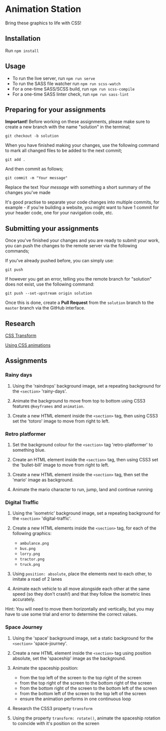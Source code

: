 # Animation Station

Bring these graphics to life with CSS!

## Installation

Run `npm install`

## Usage

- To run the live server, run `npm run serve`
- To run the SASS file watcher run `npm run scss-watch`
- For a one-time SASS/SCSS build, run `npm run scss-compile`
- For a one-time SASS linter check, run `npm run sass-lint`

## Preparing for your assignments

**Important!** Before working on these assignments, please make sure to create
a new branch with the name "solution" in the terminal;

`git checkout -b solution`

When you have finished making your changes, use the following command to mark all changed files
to be added to the next commit;

`git add .`

And then commit as follows;

`git commit -m "Your message"`

Replace the text _Your message_ with something a short summary of the changes you've made

It's good practise to separate your code changes into multiple commits,
for example - if you're building a website, you might want to have 1 commit for your header code,
one for your navigation code, etc.

## Submitting your assignments

Once you've finished your changes and you are ready to submit your work, you can push the changes
to the remote server via the following commands;

If you've already pushed before, you can simply use:

`git push`

If however you get an error, telling you the remote branch for "solution" does not exist, use the
following command:

`git push --set-upstream origin solution`

Once this is done, create a **Pull Request** from the `solution` branch to the `master` branch
via the GitHub interface.

## Research

[CSS Transform](https://developer.mozilla.org/en-US/docs/Web/CSS/transform)

[Using CSS animations](https://developer.mozilla.org/en-US/docs/Web/CSS/CSS_Animations/Using_CSS_animations)

## Assignments

### Rainy days

1. Using the 'raindrops' background image, set a repeating background for the `<section>` 'rainy-days'.

2. Animate the background to move from top to bottom using CSS3 features `@keyframes` and `animation`.

3. Create a new HTML element inside the `<section>` tag, then using CSS3 set the 'totoro' image to move
from right to left.

### Retro platformer

1. Set the background colour for the `<section>` tag 'retro-platformer' to something blue.

2. Create an HTML element inside the `<section>` tag, then using CSS3 set the 'bullet-bill' image to move
from right to left.

3. Create a new HTML element inside the `<section>` tag, then set the 'mario' image as background.

4. Animate the mario character to run, jump, land and continue running

### Digital Traffic

1. Using the 'isometric' background image, set a repeating background for the `<section>` 'digital-traffic'.

2. Create a new HTML elements inside the `<section>` tag, for each of the following graphics:
    - `ambulance.png`
    - `bus.png`
    - `lorry.png`
    - `tractor.png`
    - `truck.png`
    
3. Using `position: absolute`, place the elements next to each other, to imitate a road of 2 lanes

4. Animate each vehicle to all move alongside each other at the same speed (so they don't crash!)
and that they follow the isometric lines accurately.

Hint: You will need to move them horizontally and vertically, but you may have to use some trial and error
to determine the correct values.

### Space Journey

1. Using the 'space' background image, set a static background for the `<section>` 'space-journey'.

2. Create a new HTML element inside the `<section>` tag using position absolute, set the 'spaceship' image as
the background.

3. Animate the spaceship position:
    - from the top left of the screen to the top right of the screen
    - from the top right of the screen to the bottom right of the screen
    - from the bottom right of the screen to the bottom left of the screen
    - from the bottom left of the screen to the top left of the screen
    - ensure the animation performs in one continuous loop

4. Research the CSS3 property `transform`

5. Using the property `transform: rotate()`, animate the spaceship rotation to coincide
with it's position on the screen
